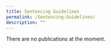 ```yaml
---
title: Sentencing Guidelines
permalink: /Sentencing-Guidelines/
description: ""
---
```



There are no publications at the moment.